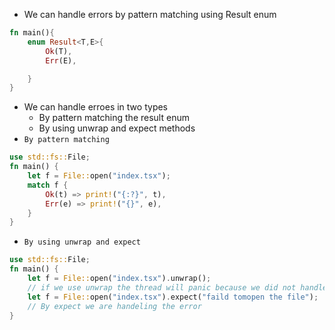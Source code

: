 - We can handle errors by pattern matching using Result enum

```rust
fn main(){
    enum Result<T,E>{
        Ok(T),
        Err(E),

    }
}
```
- We can handle erroes in two types 
    - By pattern matching the result enum 
    - By using unwrap and expect methods
- `By pattern matching`
```rust
use std::fs::File;
fn main() {
    let f = File::open("index.tsx");
    match f {
        Ok(t) => print!("{:?}", t),
        Err(e) => print!("{}", e),
    }
}

```    
- `By using unwrap and expect`
```rust
use std::fs::File;
fn main() {
    let f = File::open("index.tsx").unwrap();
    // if we use unwrap the thread will panic because we did not handled the err
    let f = File::open("index.tsx").expect("faild tomopen the file");
    // By expect we are handeling the error
}

```
